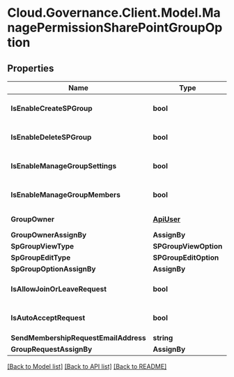 # Cloud.Governance.Client.Model.ManagePermissionSharePointGroupOption
## Properties

Name | Type | Description | Notes
------------ | ------------- | ------------- | -------------
**IsEnableCreateSPGroup** | **bool** |  | [optional] [default to false]
**IsEnableDeleteSPGroup** | **bool** |  | [optional] [default to false]
**IsEnableManageGroupSettings** | **bool** |  | [optional] [default to false]
**IsEnableManageGroupMembers** | **bool** |  | [optional] [default to false]
**GroupOwner** | [**ApiUser**](ApiUser.md) | ApiUser model | [optional] 
**GroupOwnerAssignBy** | **AssignBy** |  | [optional] 
**SpGroupViewType** | **SPGroupViewOption** |  | [optional] 
**SpGroupEditType** | **SPGroupEditOption** |  | [optional] 
**SpGroupOptionAssignBy** | **AssignBy** |  | [optional] 
**IsAllowJoinOrLeaveRequest** | **bool** |  | [optional] [default to false]
**IsAutoAcceptRequest** | **bool** |  | [optional] [default to false]
**SendMembershipRequestEmailAddress** | **string** |  | [optional] 
**GroupRequestAssignBy** | **AssignBy** |  | [optional] 

[[Back to Model list]](../README.md#documentation-for-models) [[Back to API list]](../README.md#documentation-for-api-endpoints) [[Back to README]](../README.md)

